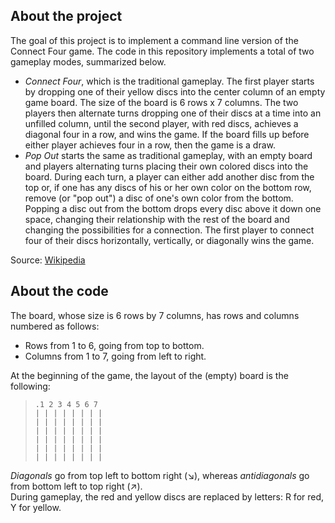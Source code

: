 ## **About the project**
The goal of this project is to implement a command line version of the Connect Four game.
The code in this repository implements a total of two gameplay modes, summarized below.
-	*Connect Four*, which is the traditional gameplay. The first player starts by dropping one of their yellow discs into the center column of an empty game board. The size of the board is 6 rows x 7 columns. The two players then alternate turns dropping one of their discs at a time into an unfilled column, until the second player, with red discs, achieves a diagonal four in a row, and wins the game. If the board fills up before either player achieves four in a row, then the game is a draw. 
-	*Pop Out* starts the same as traditional gameplay, with an empty board and players alternating turns placing their own colored discs into the board. During each turn, a player can either add another disc from the top or, if one has any discs of his or her own color on the bottom row, remove (or "pop out") a disc of one's own color from the bottom. Popping a disc out from the bottom drops every disc above it down one space, changing their relationship with the rest of the board and changing the possibilities for a connection. The first player to connect four of their discs horizontally, vertically, or diagonally wins the game. 

Source: [Wikipedia](https://en.wikipedia.org/wiki/Connect_Four)

## **About the code**
The board, whose size is 6 rows by 7 columns, has rows and columns numbered as follows:
-	Rows from 1 to 6, going from top to bottom. 
-	Columns from 1 to 7, going from left to right.

At the beginning of the game, the layout of the (empty) board is the following:

>`.1 2 3 4 5 6 7 ` \
`| | | | | | | |` \
`| | | | | | | |` \
`| | | | | | | |` \
`| | | | | | | |` \
`| | | | | | | |` \
`| | | | | | | |` 

*Diagonals* go from top left to bottom right (&#8600;), whereas *antidiagonals* go from bottom left to top right (&#8599;).\
During gameplay, the red and yellow discs are replaced by letters: R for red, Y for yellow. 
